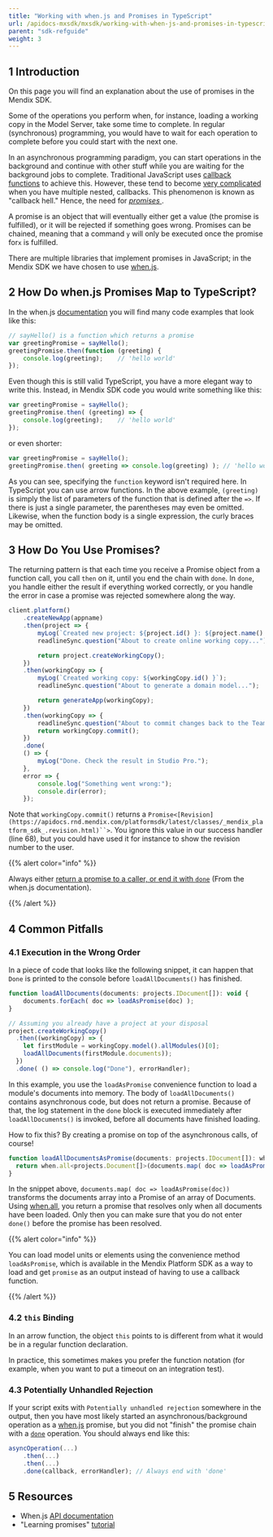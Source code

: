 ```yaml
---
title: "Working with when.js and Promises in TypeScript"
url: /apidocs-mxsdk/mxsdk/working-with-when-js-and-promises-in-typescript
parent: "sdk-refguide"
weight: 3
---
```


## 1 Introduction

On this page you will find an explanation about the use of promises in the Mendix SDK.

Some of the operations you perform when, for instance, loading a working copy in the Model Server, take some time to complete. In regular (synchronous) programming, you would have to wait for each operation to complete before you could start with the next one.

In an asynchronous programming paradigm, you can start operations in the background and continue with other stuff while you are waiting for the background jobs to complete. Traditional JavaScript uses [callback functions](https://www.impressivewebs.com/callback-functions-javascript/) to achieve this. However, these tend to become [very complicated](http://know.cujojs.com/tutorials/async/async-programming-is-messy.html.md) when you have multiple nested, callbacks. This phenomenon is known as "callback hell." Hence, the need for [ _promises_ ](http://know.cujojs.com/tutorials/async/simplifying-async-with-promises).

A promise is an object that will eventually either get a value (the promise is fulfilled), or it will be rejected if something goes wrong. Promises can be chained, meaning that a command `y` will only be executed once the promise for`x` is fulfilled.

There are multiple libraries that implement promises in JavaScript; in the Mendix SDK we have chosen to use [when.js](https://github.com/cujojs#usage).

## 2 How Do when.js Promises Map to TypeScript?

In the when.js [documentation](http://know.cujojs.com/tutorials/promises/consuming-promises.html.md) you will find many code examples that look like this:

```js
// sayHello() is a function which returns a promise
var greetingPromise = sayHello();
greetingPromise.then(function (greeting) {
    console.log(greeting);    // 'hello world'
});
```

Even though this is still valid TypeScript, you have a more elegant way to write this. Instead, in Mendix SDK code you would write something like this:

```js
var greetingPromise = sayHello();
greetingPromise.then( (greeting) => {
    console.log(greeting);    // 'hello world'
});
```

or even shorter:

```js
var greetingPromise = sayHello();
greetingPromise.then( greeting => console.log(greeting) ); // 'hello world'
```

As you can see, specifying the `function` keyword isn't required here. In TypeScript you can use arrow functions. In the above example, `(greeting)` is simply the list of parameters of the function that is defined after the `=>`. If there is just a single parameter, the parentheses may even be omitted. Likewise, when the function body is a single expression, the curly braces may be omitted.

## 3 How Do You Use Promises?

The returning pattern is that each time you receive a Promise object from a function call, you call `then` on it, until you end the chain with `done`. In `done`, you handle either the result if everything worked correctly, or you handle the error in case a promise was rejected somewhere along the way.

```js
client.platform()
	.createNewApp(appname)
	.then(project => {
		myLog(`Created new project: ${project.id() }: ${project.name() }`);
		readlineSync.question("About to create online working copy...");

		return project.createWorkingCopy();
	})
	.then(workingCopy => {
		myLog(`Created working copy: ${workingCopy.id() }`);
		readlineSync.question("About to generate a domain model...");

		return generateApp(workingCopy);
	})
	.then(workingCopy => {
		readlineSync.question("About to commit changes back to the Team Server...");
		return workingCopy.commit();
	})
	.done(
	() => {
		myLog("Done. Check the result in Studio Pro.");
	},
	error => {
		console.log("Something went wrong:");
		console.dir(error);
	});
```

Note that `workingCopy.commit()` returns a `Promise<[Revision](https://apidocs.rnd.mendix.com/platformsdk/latest/classes/_mendix_platform_sdk_.revision.html)``>`. You ignore this value in our success handler (line 68), but you could have used it for instance to show the revision number to the user.

{{% alert color="info" %}}

Always either [return a promise to a caller, or end it with `done`](https://github.com/cujojs/when/blob/master/docs/api.md#promisethen-vs-promisedone) (From the when.js documentation).

{{% /alert %}}

## 4 Common Pitfalls

### 4.1 Execution in the Wrong Order

In a piece of code that looks like the following snippet, it can happen that `Done` is printed to the console before `loadAllDocuments()` has finished.

```js
function loadAllDocuments(documents: projects.IDocument[]): void {
	documents.forEach( doc => loadAsPromise(doc) );
}

// Assuming you already have a project at your disposal
project.createWorkingCopy()
  .then((workingCopy) => {
    let firstModule = workingCopy.model().allModules()[0];
    loadAllDocuments(firstModule.documents));
  })
  .done( () => console.log("Done"), errorHandler);
```

In this example, you use the `loadAsPromise` convenience function to load a module's documents into memory. The body of `loadAllDocuments()` contains asynchronous code, but does not return a promise. Because of that, the log statement in the `done` block is executed immediately after `loadAllDocuments()` is invoked, before all documents have finished loading.

How to fix this? By creating a promise on top of the asynchronous calls, of course!

```js
function loadAllDocumentsAsPromise(documents: projects.IDocument[]): when.Promise<projects.Document[]> {
  return when.all<projects.Document[]>(documents.map( doc => loadAsPromise(doc)));
}
```

In the snippet above, `documents.map( doc => loadAsPromise(doc))` transforms the documents array into a Promise of an array of Documents. Using [when.all](https://github.com/cujojs/when/wiki/Examples#whenall), you return a promise that resolves only when all documents have been loaded. Only then you can make sure that you do not enter `done()` before the promise has been resolved.

{{% alert color="info" %}}

You can load model units or elements using the convenience method `loadAsPromise`, which is available in the Mendix Platform SDK as a way to load and get `promise` as an output instead of having to use a callback function.

{{% /alert %}}

### 4.2 `this` Binding

In an arrow function, the object `this` points to is different from what it would be in a regular function declaration.

In practice, this sometimes makes you prefer the function notation (for example, when you want to put a timeout on an integration test).

### 4.3 Potentially Unhandled Rejection

If your script exits with `Potentially unhandled rejection` somewhere in the output, then you have most likely started an asynchronous/background operation as a [when.js](http://know.cujojs.com/tutorials/async/simplifying-async-with-promises) promise, but you did not "finish" the promise chain with a [`done`](https://github.com/cujojs/when/blob/master/docs/api.md#promisedone) operation. You should always end like this:

```js
asyncOperation(...)
	.then(...)
	.then(...)
	.done(callback, errorHandler); // Always end with 'done'
```

## 5 Resources

* When.js [API documentation](https://github.com/cujojs/when/blob/master/docs/api.md#api)
* "Learning promises" [tutorial](http://know.cujojs.com/tutorials/promises/consuming-promises)
